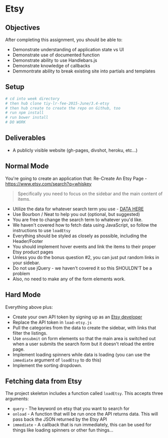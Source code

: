 # Etsy

## Objectives

After completing this assignment, you should be able to:

* Demonstrate understanding of application state vs UI
* Demonstrate use of documented function
* Demonstrate ability to use Handlebars.js
* Demonstrate knowledge of callbacks
* Demmontrate ability to break existing site into partials and templates

## Setup

```sh
# cd into week directory
# then hub clone tiy-lr-fee-2015-June/3.4-etsy
# then hub create to create the repo on Github, too
# run npm install
# run bower install
# DO WORK
```

## Deliverables

* A publicly visible website (gh-pages, divshot, heroku, etc...)

## Normal Mode

You're going to create an application that:
Re-Create An Etsy Page - https://www.etsy.com/search?q=whiskey

> Specifically you need to focus on the sidebar and the main content of items. 

* Utilize the data for whatever search term you use - [DATA
   HERE](https://api.etsy.com/v2/listings/active.js?api_key=cdwxq4soa7q4zuavbtynj8wx&keywords=whiskey&includes=Images,Shop&sort_on=score)
* Use Bourbon / Neat to help you out (optional, but suggested)
* You are free to change the search term to whatever you'd like.
* We haven't covered how to fetch data using JavaScript, so follow the instructions to use `loadEtsy`
* Everything should be styled as closely as possible, including the Header/Footer
* You should implement hover events and link the items to their proper Etsy product pages
* Unless you do the bonus question #2, you can just put random links in your sidebar.
* Do not use jQuery - we haven't covered it so this SHOULDN'T be a problem
* Also, no need to make any of the form elements work.

## Hard Mode

Everything above plus:

* Create your own API token by signing up as an [Etsy developer](https://www.etsy.com/developers/)
* Replace the API token in `load-etsy.js`
* Pull the categories from the data to create the sidebar, with links that filter the listings.
* Use `onsubmit` on form elements so that the main area is switched out when a user submits the search form but it doesn't reload the entire page.
* Implement loading spinners while data is loading (you can use the `immediate` argument of `loadEtsy` to do this)
* Implement the sorting dropdown.

## Fetching data from Etsy

The project skeleton includes a function called `loadEtsy`.
This accepts three arguments:

* `query` - The keyword on etsy that you want to search for
* `onload` - A function that will be run once the API returns data. This will pass back the JSON returned by the Etsy API
* `immediate` - A callback that is run immediately, this can be used for things like loading spinners or other fun things...
